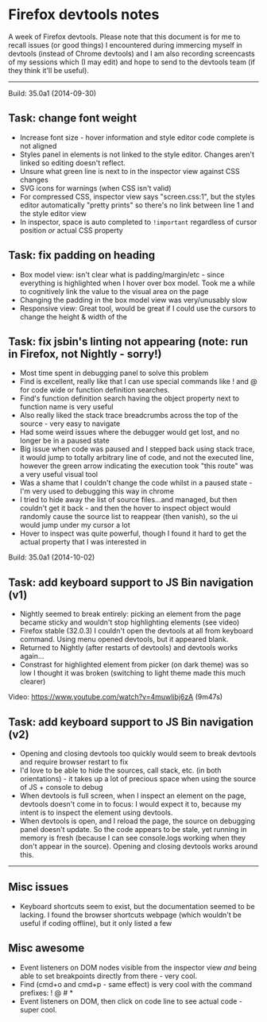# Firefox devtools notes

A week of Firefox devtools. Please note that this document is for me to recall issues (or good things) I encountered during immercing myself in devtools (instead of Chrome devtools) and I am also recording screencasts of my sessions which (I may edit) and hope to send to the devtools team (if they think it'll be useful).

---

Build: 35.0a1 (2014-09-30)

## Task: change font weight

- Increase font size - hover information and style editor code complete is not aligned
- Styles panel in elements is not linked to the style editor. Changes aren't linked so editing doesn't reflect.
- Unsure what green line is next to in the inspector view against CSS changes
- SVG icons for warnings (when CSS isn't valid)
- For compressed CSS, inspector view says "screen.css:1", but the styles editor automatically "pretty prints" so there's no link between line 1 and the style editor view
- In inspector, space is auto completed to `!important` regardless of cursor position *or* actual CSS property

## Task: fix padding on heading

- Box model view: isn't clear what is padding/margin/etc - since everything is highlighted when I hover over box model. Took me a while to cognitively link the value to the visual area on the page
- Changing the padding in the box model view was very/unusably slow
- Responsive view: Great tool, would be great if I could use the cursors to change the height & width of the

## Task: fix jsbin's linting not appearing (note: run in Firefox, not Nightly - sorry!)

- Most time spent in debugging panel to solve this problem
- Find is excellent, really like that I can use special commands like ! and @ for code wide or function definition searches.
- Find's function definition search having the object property next to function name is very useful
- Also really liked the stack trace breadcrumbs across the top of the source - very easy to navigate
- Had some weird issues where the debugger would get lost, and no longer be in a paused state
- Big issue when code was paused and I stepped back using stack trace, it would jump to totally arbitrary line of code, and not the executed line, however the green arrow indicating the execution took "this route" was a very useful visual tool
- Was a shame that I couldn't change the code whilst in a paused state - I'm very used to debugging this way in chrome
- I tried to hide away the list of source files…and managed, but then couldn't get it back - and then the hover to inspect object would randomly cause the source list to reappear (then vanish), so the ui would jump under my cursor a lot
- Hover to inspect was quite powerful, though I found it hard to get the actual property that I was interested in

Build: 35.0a1 (2014-10-02)

## Task: add keyboard support to JS Bin navigation (v1)

- Nightly seemed to break entirely: picking an element from the page became sticky and wouldn't stop highlighting elements (see video)
- Firefox stable (32.0.3) I couldn't open the devtools at all from keyboard command. Using menu opened devtools, but it appeared blank.
- Returned to Nightly (after restarts of devtools) and devtools works again...
- Constrast for highlighted element from picker (on dark theme) was so low I thought it was broken (switching to light theme made this much clearer)

Video: https://www.youtube.com/watch?v=4muwlibj6zA (9m47s)

## Task: add keyboard support to JS Bin navigation (v2)

- Opening and closing devtools too quickly would seem to break devtools and require browser restart to fix
- I'd love to be able to hide the sources, call stack, etc. (in both orientations) - it takes up a lot of precious space when using the source of JS + console to debug
- When devtools is full screen, when I inspect an element on the page, devtools doesn't come in to focus: I would expect it to, because my intent is to inspect the element using devtools.
- When devtools is open, and I reload the page, the source on debugging panel doesn't update. So the code appears to be stale, yet running in memory is fresh (because I can see console.logs working when they don't appear in the source). Opening and closing devtools works around this.


---

## Misc issues

- Keyboard shortcuts seem to exist, but the documentation seemed to be lacking. I found the browser shortcuts webpage (which wouldn't be useful if coding offline), but it only listed a few

## Misc awesome

- Event listeners on DOM nodes visible from the inspector view *and* being able to set breakpoints directly from there - very cool.
- Find (cmd+o and cmd+p - same effect) is very cool with the command prefixes: ! @ # *
- Event listeners on DOM, then click on code line to see actual code - super cool.